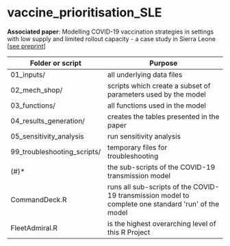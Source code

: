 # vaccine_prioritisation_SLE
 **Associated paper**: Modelling COVID-19 vaccination strategies in settings with low supply and limited rollout capacity - a case study in Sierra Leone [[see preprint](https://dx.doi.org/10.2139/ssrn.4284636)]


| Folder or script | Purpose | 
| ----------- | ----------- |
01_inputs/ | all underlying data files
02_mech_shop/ | scripts which create a subset of parameters used by the model
03_functions/ | all functions used in the model
04_results_generation/ | creates the tables presented in the paper
05_sensitivity_analysis | run sensitivity analysis
99_troubleshooting_scripts/ | temporary files for troubleshooting
(#)* | the sub-scripts of the COVID-19 transmission model
CommandDeck.R | runs all sub-scripts of the COVID-19 transmission model to complete one standard 'run' of the model
FleetAdmiral.R | is the highest overarching level of this R Project
